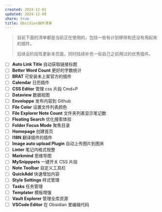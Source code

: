 ```yaml
---
created: 2024-12-01
updated: 2024-12-08
share: true
title: Obsidian插件清单
---
```


> 目前下面的清单都是当前正在使用的，包括一些有计划移除和还没有用起来的插件。
> 
> 后续会阶段性更新本页面，同时陆续补充一些自己之前用过的优秀插件。

- [ ] **Auto Link Title** 自动获取链接标题
- [ ] **Better Word Count** 更好的字数统计
- [ ] **BRAT** 可安装未上架官方的插件
- [ ] **Calendar** 日历插件
- [ ] **CSS Editor** 管理 css 片段 Cmd+P
- [ ] **Dataview** 数据视图
- [ ] **Enveloppe** 发布内容到 Github
- [ ] **File Color** 设置文件列表颜色
- [ ] **File Explorer Note Count** 文件夹列表显示笔记数
- [ ] **Floating Search** 优化搜索体验
- [ ] **Folder Focus Mode** 聚焦目录
- [ ]  **Homepage** 创建首页
- [ ] **I18N** 翻译插件的插件
- [ ]  **Image auto upload Plugin** 自动上传图片到图床
- [ ] **Linter** 笔记内格式规整
- [ ] **Markmind** 思维导图
- [ ] **MySnipppets** 一键开关 CSS 片段
- [ ] **Note Toolbar** 自定义工具栏
- [ ] **QuickAdd** 快速增加内容
- [ ] **Style Settings** 样式管理
- [ ] **Tasks** 任务管理
- [ ] **Templater** 模板增强
- [ ] **Vault Explorer** 管理全库资源
- [ ] **VSCode Editor** 在 Obsidian 里编辑代码